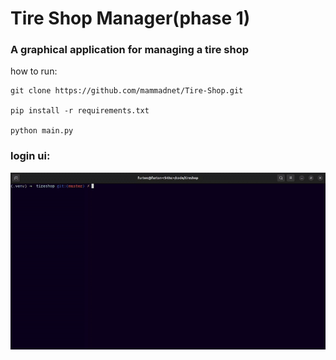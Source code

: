 # Tire Shop Manager(phase 1)



### A graphical application for managing a tire shop


how to run:

```
git clone https://github.com/mammadnet/Tire-Shop.git

pip install -r requirements.txt

python main.py

```

### login ui:

![login UI](./tireshop-login.gif)




